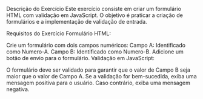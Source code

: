 Descrição do Exercício Este exercício consiste em criar um formulário HTML com validação em JavaScript. O objetivo é praticar a criação de formulários e a implementação de validação de entrada.

Requisitos do Exercício Formulário HTML:

Crie um formulário com dois campos numéricos: Campo A: Identificado como Numero-A. Campo B: Identificado como Numero-B. Adicione um botão de envio para o formulário. Validação em JavaScript:

O formulário deve ser validado para garantir que o valor de Campo B seja maior que o valor de Campo A. Se a validação for bem-sucedida, exiba uma mensagem positiva para o usuário. Caso contrário, exiba uma mensagem negativa.
